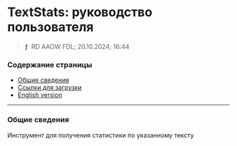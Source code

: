 # TextStats: руководство пользователя
> **ƒ** &nbsp;RD AAOW FDL; 20.10.2024; 16:44



### Содержание страницы

- [Общие сведения](#section-1)
- [Ссылки для загрузки](https://adslbarxatov.github.io/DPArray/ru#textstats)
- [English version](https://adslbarxatov.github.io/TextStats)

---

### Общие сведения

Инструмент для получения статистики по указанному тексту
